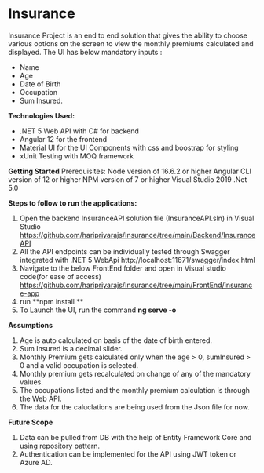 # Insurance
Insurance Project is an end to end solution that gives the ability to choose various options on the screen to view the monthly premiums calculated and displayed.
The UI has below mandatory inputs :
- Name
- Age
- Date of Birth
- Occupation
- Sum Insured.
 
**Technologies Used:**
- .NET 5 Web API with C# for backend 
- Angular 12 for the frontend
- Material UI for the UI Components with css and boostrap for styling
- xUnit Testing with MOQ framework

**Getting Started**
Prerequisites:
Node version of 16.6.2 or higher
Angular CLI version of 12 or higher
NPM version of 7 or higher
Visual Studio 2019
.Net 5.0

**Steps to follow to run the applications:**
1. Open the backend InsuranceAPI solution file (InsuranceAPI.sln) in Visual Studio 
    https://github.com/haripriyarajs/Insurance/tree/main/Backend/InsuranceAPI
2. All the API endpoints can be individually tested through Swagger integrated with .NET 5 WebApi
    http://localhost:11671/swagger/index.html
3. Navigate to the below FrontEnd folder and open in Visual studio code(for ease of access)
    https://github.com/haripriyarajs/Insurance/tree/main/FrontEnd/insurance-app
4. run **npm install **
5. To Launch the UI, run the command **ng serve -o**

**Assumptions**
1. Age is auto calculated on basis of the date of birth entered.
2. Sum Insured is a decimal slider.
3. Monthly Premium gets calculated only when the age > 0, sumInsured > 0 and a valid occupation is selected.
4. Monthly premium gets recalculated on change of any of the mandatory values.
5. The occupations listed and the monthly premium calculation is through the Web API.
6. The data for the caluclations are being used from the Json file for now.

**Future Scope**
1. Data can be pulled from DB with the help of Entity Framework Core and using repository pattern.
2. Authentication can be implemented for the API using JWT token or Azure AD.


